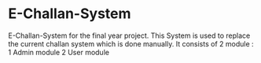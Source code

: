 # E-Challan-System
E-Challan-System for the final year project.
This System is used to replace the current challan system which is done manually.
It consists of 2 module :
1 Admin module
2 User module
